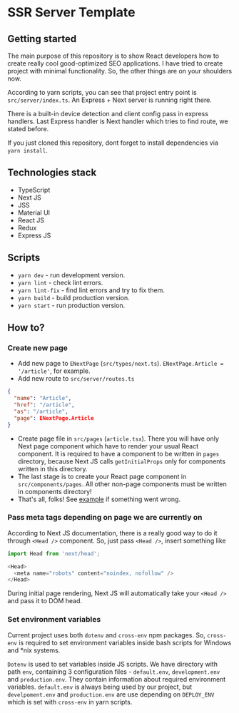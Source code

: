 # SSR Server Template
## Getting started

The main purpose of this repository is to show React developers how to 
create really cool good-optimized SEO applications. I have tried to
create project with minimal functionality. So, the other things are on your
shoulders now.

According to yarn scripts, you can see that project entry point is 
`src/server/index.ts`. An Express + Next server is running right there.

There is a built-in device detection and client config pass in express handlers.
Last Express handler is Next handler which tries to find route, we stated 
before.

If you just cloned this repository, dont forget to install dependencies via
`yarn install`.

## Technologies stack
- TypeScript
- Next JS
- JSS
- Material UI
- React JS
- Redux
- Express JS

## Scripts

- `yarn dev` - run development version.
- `yarn lint` - check lint errors.
- `yarn lint-fix` - find lint errors and try to fix them.
- `yarn build` - build production version.
- `yarn start` - run production version.

## How to?
### Create new page
- Add new page to `ENextPage` (`src/types/next.ts`). `ENextPage.Article = '/article'`, for example.
- Add new route to `src/server/routes.ts`
```json
{
  "name": "Article",
  "href": "/article",
  "as": "/article",
  "page": ENextPage.Article
}
```
- Create page file in `src/pages` (`article.tsx`). There you will have only
Next page component which have to render your usual React component. It is
required to have a component to be written in `pages` directory, because
Next JS calls `getInitialProps` only for components written in this directory.
- The last stage is to create your React page component in 
`src/components/pages`. All other non-page components must be written in
components directory!
- That's all, folks! See [example](https://github.com/wolframdeus/ssr-server-template/blob/master/src/pages/about.tsx) 
if something went wrong.

### Pass meta tags depending on page we are currently on
According to Next JS documentation, there is a really good way to do it
through `<Head />` component. So, just pass `<Head />`, insert something like
```typescript jsx
import Head from 'next/head';

<Head>
  <meta name="robots" content="noindex, nofollow" />
</Head>
```

During initial page rendering, Next JS will automatically take your `<Head />` 
and pass it to DOM head. 

### Set environment variables
Current project uses both `dotenv` and `cross-env` npm packages. So, `cross-env`
is required to set environment variables inside bash scripts for Windows and
*nix systems. 

`Dotenv` is used to set variables inside JS scripts. We have directory with
path `env`, containing 3 configuration files - `default.env`, `development.env`
and `production.env`. They contain information about required environment
variables. `default.env` is always being used by our project, but
`develpoment.env` and `production.env` are use depending on `DEPLOY_ENV` which
is set with `cross-env` in yarn scripts.
 
